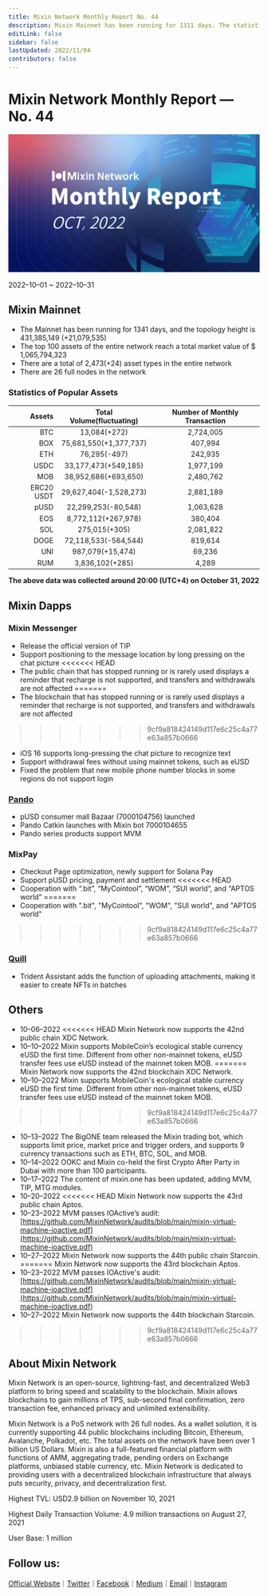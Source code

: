 ```yaml
---
title: Mixin Network Monthly Report No. 44
description: Mixin Mainnet has been running for 1311 days. The statistics of popular assets are listed. Ecosystem development, with Pando, Mixpay, Quill and other news and events are listed.
editLink: false
sidebar: false
lastUpdated: 2022/11/04
contributors: false
---
```

# Mixin Network Monthly Report — No. 44

![monthly-report](./monthly-44.png)

2022–10–01 ~ 2022–10–31

## Mixin Mainnet

- The Mainnet has been running for 1341 days, and the topology height is 431,385,149 (+21,079,535)
- The top 100 assets of the entire network reach a total market value of $ 1,065,794,323
- There are a total of 2,473(+24) asset types in the entire network
- There are 26 full nodes in the network

### Statistics of Popular Assets

| Assets     | Total Volume(fluctuating) | Number of Monthly Transaction |
|----------:|:----------------------:|:---------:|
| BTC        | 13,084(+272)           | 2,724,005 |
| BOX        | 75,681,550(+1,377,737) | 407,994   |
| ETH        | 76,295(-497)           | 242,935   |
| USDC       | 33,177,473(+549,185)   | 1,977,199 |
| MOB        | 38,952,686(+693,650)   | 2,480,762 |
| ERC20 USDT | 29,627,404(-1,528,273) | 2,881,189 |
| pUSD       | 22,299,253(-80,548)    | 1,063,628 |
| EOS        | 8,772,112(+267,978)    | 380,404   |
| SOL        | 275,015(+305)          | 2,081,822 |
| DOGE       | 72,118,533(-564,544)   | 819,614   |
| UNI        | 987,079(+15,474)       | 69,236    |
| RUM        | 3,836,102(+285)        | 4,289     |
  **The above data was collected around 20:00 (UTC+4) on October 31, 2022**

## Mixin Dapps

### Mixin Messenger

- Release the official version of TIP
- Support positioning to the message location by long pressing on the chat picture
<<<<<<< HEAD
- The public chain that has stopped running or is rarely used displays a reminder that recharge is not supported, and transfers and withdrawals are not affected
=======
- The blockchain that has stopped running or is rarely used displays a reminder that recharge is not supported, and transfers and withdrawals are not affected
>>>>>>> 9cf9a818424149d117e6c25c4a77e63a857b0666
- iOS 16 supports long-pressing the chat picture to recognize text
- Support withdrawal fees without using mainnet tokens, such as eUSD
- Fixed the problem that new mobile phone number blocks in some regions do not support login

### [Pando](https://pando.im/)

- pUSD consumer mall Bazaar (7000104756) launched
- Pando Catkin launches with Mixin bot 7000104655
- Pando series products support MVM

### MixPay

- Checkout Page optimization, newly support for Solana Pay
- Support pUSD pricing, payment and settlement
<<<<<<< HEAD
- Cooperation with “.bit”, “MyCointool”, “WOM”, “SUI world”, and “APTOS world”
=======
- Cooperation with ".bit", "MyCointool", "WOM", "SUI world", and "APTOS world"
>>>>>>> 9cf9a818424149d117e6c25c4a77e63a857b0666

### [Quill](https://quill.im/)

- Trident Assistant adds the function of uploading attachments, making it easier to create NFTs in batches

## Others

- 10–06–2022
<<<<<<< HEAD
Mixin Network now supports the 42nd public chain XDC Network.
- 10–10–2022
Mixin supports MobileCoin’s ecological stable currency eUSD the first time. Different from other non-mainnet tokens, eUSD transfer fees use eUSD instead of the mainnet token MOB.
=======
Mixin Network now supports the 42nd blockchain XDC Network.
- 10–10–2022
Mixin supports MobileCoin's ecological stable currency eUSD the first time. Different from other non-mainnet tokens, eUSD transfer fees use eUSD instead of the mainnet token MOB.
>>>>>>> 9cf9a818424149d117e6c25c4a77e63a857b0666
- 10–13–2022
The BigONE team released the Mixin trading bot, which supports limit price, market price and trigger orders, and supports 9 currency transactions such as ETH, BTC, SOL, and MOB.
- 10–14–2022
OOKC and Mixin co-held the first Crypto After Party in Dubai with more than 100 participants.
- 10–17–2022
The content of mixin.one has been updated, adding MVM, TIP, MTG modules.
- 10–20–2022
<<<<<<< HEAD
Mixin Network now supports the 43rd public chain Aptos.
- 10–23–2022
MVM passes IOActive’s audit:
[https://github.com/MixinNetwork/audits/blob/main/mixin-virtual-machine-ioactive.pdf](https://github.com/MixinNetwork/audits/blob/main/mixin-virtual-machine-ioactive.pdf)
- 10–27–2022
Mixin Network now supports the 44th public chain Starcoin.
=======
Mixin Network now supports the 43rd blockchain Aptos.
- 10–23–2022
MVM passes IOActive's audit:
[https://github.com/MixinNetwork/audits/blob/main/mixin-virtual-machine-ioactive.pdf](https://github.com/MixinNetwork/audits/blob/main/mixin-virtual-machine-ioactive.pdf)
- 10–27–2022
Mixin Network now supports the 44th blockchain Starcoin.
>>>>>>> 9cf9a818424149d117e6c25c4a77e63a857b0666
  
## About Mixin Network

Mixin Network is an open-source, lightning-fast, and decentralized Web3 platform to bring speed and scalability to the blockchain. Mixin allows blockchains to gain millions of TPS, sub-second final confirmation, zero transaction fee, enhanced privacy and unlimited extensibility.

Mixin Network is a PoS network with 26 full nodes. As a wallet solution, it is currently supporting 44 public blockchains including Bitcoin, Ethereum, Avalanche, Polkadot, etc. The total assets on the network have been over 1 billion US Dollars. Mixin is also a full-featured financial platform with functions of AMM, aggregating trade, pending orders on Exchange platforms, unbiased stable currency, etc. Mixin Network is dedicated to providing users with a decentralized blockchain infrastructure that always puts security, privacy, and decentralization first.

Highest TVL: USD2.9 billion on November 10, 2021

Highest Daily Transaction Volume: 4.9 million transactions on August 27, 2021

User Base: 1 million

## Follow us:

[Official Website](https://mixin.one/)｜[Twitter](https://twitter.com/Mixin_Network)｜[Facebook](https://www.facebook.com/MixinNetwork)｜[Medium](https://medium.com/mixinnetwork)｜[Email](contact@mixin.one)｜[Instagram](https://instagram.com/mixinnetwork)

